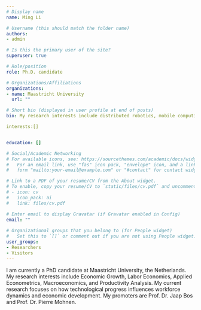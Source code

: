 ```yaml
---
# Display name
name: Ming Li

# Username (this should match the folder name)
authors:
- admin

# Is this the primary user of the site?
superuser: true

# Role/position
role: Ph.D. candidate 

# Organizations/Affiliations
organizations:
- name: Maastricht University
  url: ""

# Short bio (displayed in user profile at end of posts)
bio: My research interests include distributed robotics, mobile computing and programmable matter.

interests:[]


education: []

# Social/Academic Networking
# For available icons, see: https://sourcethemes.com/academic/docs/widgets/#icons
#   For an email link, use "fas" icon pack, "envelope" icon, and a link in the
#   form "mailto:your-email@example.com" or "#contact" for contact widget.

# Link to a PDF of your resume/CV from the About widget.
# To enable, copy your resume/CV to `static/files/cv.pdf` and uncomment the lines below.  
# - icon: cv
#   icon_pack: ai
#   link: files/cv.pdf

# Enter email to display Gravatar (if Gravatar enabled in Config)
email: ""
  
# Organizational groups that you belong to (for People widget)
#   Set this to `[]` or comment out if you are not using People widget.  
user_groups:
- Researchers
- Visitors
---
```


I am currently a PhD candidate at Maastricht University, the Netherlands.
My research interests include Economic Growth, Labor Economics, Applied Econometrics, Macroeconomics, and Productivity Analysis. My current research focuses on  how technological progress influences workforce dynamics and economic development. My promoters are  Prof. Dr.  Jaap Bos and Prof. Dr. Pierre Mohnen. 
